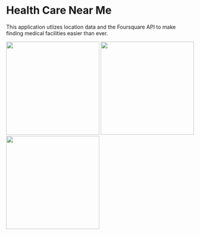 # Health Care Near Me

This application utlizes location data and the Foursquare API to make finding medical facilities easier than ever.


<img src="https://i.imgur.com/KBvMaa7.png" width=250> <img src="https://imgur.com/LUjW45N.png" width=250> <img src="https://imgur.com/a4kKZ9R.png" width=250>
